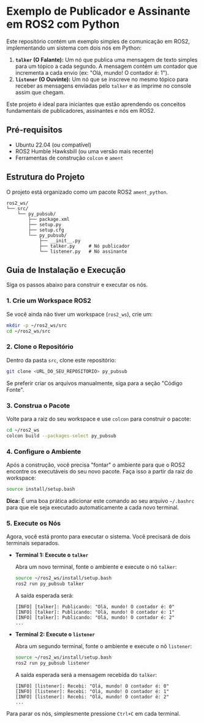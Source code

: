 # Exemplo de Publicador e Assinante em ROS2 com Python

Este repositório contém um exemplo simples de comunicação em ROS2, implementando um sistema com dois nós em Python:

1.  **`talker` (O Falante):** Um nó que publica uma mensagem de texto simples para um tópico a cada segundo. A mensagem contém um contador que incrementa a cada envio (ex: "Olá, mundo! O contador é: 1").
2.  **`listener` (O Ouvinte):** Um nó que se inscreve no mesmo tópico para receber as mensagens enviadas pelo `talker` e as imprime no console assim que chegam.

Este projeto é ideal para iniciantes que estão aprendendo os conceitos fundamentais de publicadores, assinantes e nós em ROS2.

## Pré-requisitos

* Ubuntu 22.04 (ou compatível)
* ROS2 Humble Hawksbill (ou uma versão mais recente)
* Ferramentas de construção `colcon` e `ament`

## Estrutura do Projeto

O projeto está organizado como um pacote ROS2 `ament_python`.

```
ros2_ws/
└── src/
    └── py_pubsub/
        ├── package.xml
        ├── setup.py
        ├── setup.cfg
        └── py_pubsub/
            ├── __init__.py
            ├── talker.py     # Nó publicador
            └── listener.py   # Nó assinante
```

## Guia de Instalação e Execução

Siga os passos abaixo para construir e executar os nós.

### 1. Crie um Workspace ROS2

Se você ainda não tiver um workspace (`ros2_ws`), crie um:

```bash
mkdir -p ~/ros2_ws/src
cd ~/ros2_ws/src
```

### 2. Clone o Repositório

Dentro da pasta `src`, clone este repositório:

```bash
git clone <URL_DO_SEU_REPOSITORIO> py_pubsub
```

Se preferir criar os arquivos manualmente, siga para a seção "Código Fonte".

### 3. Construa o Pacote

Volte para a raiz do seu workspace e use `colcon` para construir o pacote:

```bash
cd ~/ros2_ws
colcon build --packages-select py_pubsub
```

### 4. Configure o Ambiente

Após a construção, você precisa "fontar" o ambiente para que o ROS2 encontre os executáveis do seu novo pacote. Faça isso a partir da raiz do workspace:

```bash
source install/setup.bash
```

**Dica:** É uma boa prática adicionar este comando ao seu arquivo `~/.bashrc` para que ele seja executado automaticamente a cada novo terminal.

### 5. Execute os Nós

Agora, você está pronto para executar o sistema. Você precisará de dois terminais separados.

* **Terminal 1: Execute o `talker`**

    Abra um novo terminal, fonte o ambiente e execute o nó `talker`:
    ```bash
    source ~/ros2_ws/install/setup.bash
    ros2 run py_pubsub talker
    ```

    A saída esperada será:
    ```
    [INFO] [talker]: Publicando: "Olá, mundo! O contador é: 0"
    [INFO] [talker]: Publicando: "Olá, mundo! O contador é: 1"
    [INFO] [talker]: Publicando: "Olá, mundo! O contador é: 2"
    ...
    ```

* **Terminal 2: Execute o `listener`**

    Abra um segundo terminal, fonte o ambiente e execute o nó `listener`:
    ```bash
    source ~/ros2_ws/install/setup.bash
    ros2 run py_pubsub listener
    ```

    A saída esperada será a mensagem recebida do `talker`:
    ```
    [INFO] [listener]: Recebi: "Olá, mundo! O contador é: 0"
    [INFO] [listener]: Recebi: "Olá, mundo! O contador é: 1"
    [INFO] [listener]: Recebi: "Olá, mundo! O contador é: 2"
    ...
    ```

Para parar os nós, simplesmente pressione `Ctrl+C` em cada terminal.
